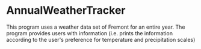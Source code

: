 # AnnualWeatherTracker
This program uses a weather data set of Fremont for an entire year. The program provides users with information (i.e. prints the information according to the user's preference for temperature and precipitation scales)
